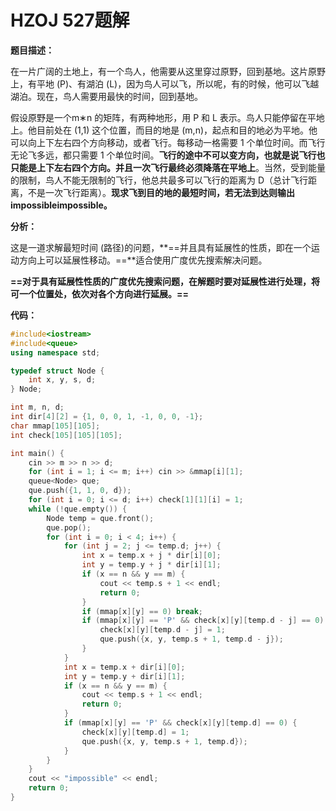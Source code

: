 # HZOJ 527题解

**题目描述：**

 在一片广阔的土地上，有一个鸟人，他需要从这里穿过原野，回到基地。这片原野上，有平地 (P)、有湖泊 (L)，因为鸟人可以飞，所以呢，有的时候，他可以飞越湖泊。现在，鸟人需要用最快的时间，回到基地。

 假设原野是一个m∗n 的矩阵，有两种地形，用 P 和 L 表示。鸟人只能停留在平地上。他目前处在 (1,1) 这个位置，而目的地是 (m,n)，起点和目的地必为平地。他可以向上下左右四个方向移动，或者飞行。每移动一格需要 1 个单位时间。而飞行无论飞多远，都只需要 1 个单位时间。**飞行的途中不可以变方向，也就是说飞行也只能是上下左右四个方向。并且一次飞行最终必须降落在平地上**。当然，受到能量的限制，鸟人不能无限制的飞行，他总共最多可以飞行的距离为 D（总计飞行距离，不是一次飞行距离）。**现求飞到目的地的最短时间，若无法到达则输出 impossibleimpossible。**



**分析：**

这是一道求解最短时间 (路径)的问题，**==并且具有延展性的性质，即在一个运动方向上可以延展性移动。==**适合使用广度优先搜索解决问题。

**==对于具有延展性性质的广度优先搜索问题，在解题时要对延展性进行处理，将可一个位置处，依次对各个方向进行延展。==**

**代码：**

```c++
#include<iostream>
#include<queue>
using namespace std;

typedef struct Node {
    int x, y, s, d;
} Node;

int m, n, d;
int dir[4][2] = {1, 0, 0, 1, -1, 0, 0, -1};
char mmap[105][105];
int check[105][105][105];

int main() {
    cin >> m >> n >> d;
    for (int i = 1; i <= m; i++) cin >> &mmap[i][1]; 
    queue<Node> que;
    que.push({1, 1, 0, d});
    for (int i = 0; i <= d; i++) check[1][1][i] = 1;
    while (!que.empty()) {
        Node temp = que.front();
        que.pop();
        for (int i = 0; i < 4; i++) {
            for (int j = 2; j <= temp.d; j++) {
                int x = temp.x + j * dir[i][0];
                int y = temp.y + j * dir[i][1];
                if (x == n && y == m) {
                    cout << temp.s + 1 << endl;
                    return 0;
                }
                if (mmap[x][y] == 0) break;
                if (mmap[x][y] == 'P' && check[x][y][temp.d - j] == 0) {
                    check[x][y][temp.d - j] = 1;
                    que.push({x, y, temp.s + 1, temp.d - j});
                } 
            }
            int x = temp.x + dir[i][0];
            int y = temp.y + dir[i][1];
            if (x == n && y == m) {
                cout << temp.s + 1 << endl;
                return 0;
            }
            if (mmap[x][y] == 'P' && check[x][y][temp.d] == 0) {
                check[x][y][temp.d] = 1;
                que.push({x, y, temp.s + 1, temp.d});
            }
        }
    }
    cout << "impossible" << endl;
    return 0;
}
```




